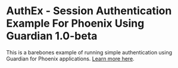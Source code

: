 # AuthEx - Session Authentication Example For Phoenix Using Guardian 1.0-beta

This is a barebones example of running simple authentication using Guardian for Phoenix applications.  [Learn more here](https://medium.com/@tylerpachal/session-authentication-example-for-phoenix-1-3-using-guardian-1-0-beta-a228c78478e6).
